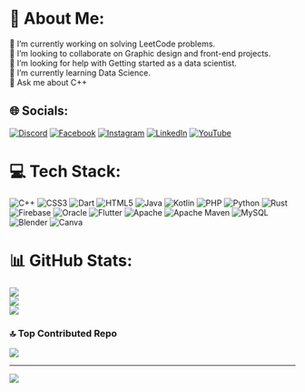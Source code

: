 # 💫 About Me:
🔭 I’m currently working on solving LeetCode problems.<br>👯 I’m looking to collaborate on Graphic design and front-end projects.<br>🤝 I’m looking for help with Getting started as a data scientist.<br>🌱 I’m currently learning Data Science.<br>💬 Ask me about C++


## 🌐 Socials:
[![Discord](https://img.shields.io/badge/Discord-%237289DA.svg?logo=discord&logoColor=white)](https://discord.gg/0mar_hany) [![Facebook](https://img.shields.io/badge/Facebook-%231877F2.svg?logo=Facebook&logoColor=white)](https://facebook.com/OmarHany23) [![Instagram](https://img.shields.io/badge/Instagram-%23E4405F.svg?logo=Instagram&logoColor=white)](https://instagram.com/omar_hany236) [![LinkedIn](https://img.shields.io/badge/LinkedIn-%230077B5.svg?logo=linkedin&logoColor=white)](https://linkedin.com/in/omarhany6) [![YouTube](https://img.shields.io/badge/YouTube-%23FF0000.svg?logo=YouTube&logoColor=white)]([https://youtube.com/@UCVBLwtbKeW5JF7cVoLUdWSw](https://www.youtube.com/channel/UCVBLwtbKeW5JF7cVoLUdWSw)) 

# 💻 Tech Stack:
![C++](https://img.shields.io/badge/c++-%2300599C.svg?style=plastic&logo=c%2B%2B&logoColor=white) ![CSS3](https://img.shields.io/badge/css3-%231572B6.svg?style=plastic&logo=css3&logoColor=white) ![Dart](https://img.shields.io/badge/dart-%230175C2.svg?style=plastic&logo=dart&logoColor=white) ![HTML5](https://img.shields.io/badge/html5-%23E34F26.svg?style=plastic&logo=html5&logoColor=white) ![Java](https://img.shields.io/badge/java-%23ED8B00.svg?style=plastic&logo=java&logoColor=white) ![Kotlin](https://img.shields.io/badge/kotlin-%230095D5.svg?style=plastic&logo=kotlin&logoColor=white) ![PHP](https://img.shields.io/badge/php-%23777BB4.svg?style=plastic&logo=php&logoColor=white) ![Python](https://img.shields.io/badge/python-3670A0?style=plastic&logo=python&logoColor=ffdd54) ![Rust](https://img.shields.io/badge/rust-%23000000.svg?style=plastic&logo=rust&logoColor=white) ![Firebase](https://img.shields.io/badge/firebase-%23039BE5.svg?style=plastic&logo=firebase) ![Oracle](https://img.shields.io/badge/Oracle-F80000?style=plastic&logo=oracle&logoColor=white) ![Flutter](https://img.shields.io/badge/Flutter-%2302569B.svg?style=plastic&logo=Flutter&logoColor=white) ![Apache](https://img.shields.io/badge/apache-%23D42029.svg?style=plastic&logo=apache&logoColor=white) ![Apache Maven](https://img.shields.io/badge/Apache%20Maven-C71A36?style=plastic&logo=Apache%20Maven&logoColor=white) ![MySQL](https://img.shields.io/badge/mysql-%2300f.svg?style=plastic&logo=mysql&logoColor=white) ![Blender](https://img.shields.io/badge/blender-%23F5792A.svg?style=plastic&logo=blender&logoColor=white) ![Canva](https://img.shields.io/badge/Canva-%2300C4CC.svg?style=plastic&logo=Canva&logoColor=white)
# 📊 GitHub Stats:
![](https://github-readme-stats.vercel.app/api?username=OmarHany23&theme=dark&hide_border=false&include_all_commits=true&count_private=true)<br/>
![](https://github-readme-streak-stats.herokuapp.com/?user=OmarHany23&theme=dark&hide_border=false)<br/>
![](https://github-readme-stats.vercel.app/api/top-langs/?username=OmarHany23&theme=dark&hide_border=false&include_all_commits=true&count_private=true&layout=compact)


### 🔝 Top Contributed Repo
![](https://github-contributor-stats.vercel.app/api?username=OmarHany23&limit=5&theme=apprentice&combine_all_yearly_contributions=true)

---
[![](https://visitcount.itsvg.in/api?id=OmarHany23&icon=6&color=4)](https://visitcount.itsvg.in)

<!-- Proudly created with GPRM ( https://gprm.itsvg.in ) -->
